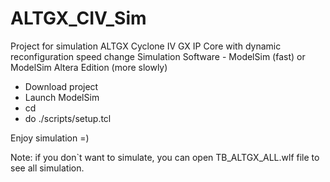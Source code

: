 # ALTGX_CIV_Sim
Project for simulation ALTGX Cyclone IV GX IP Core with dynamic reconfiguration speed change
Simulation Software - ModelSim (fast) or ModelSim Altera Edition (more slowly)

 - Download project
 - Launch ModelSim
 - cd <Path to project>
 - do ./scripts/setup.tcl

Enjoy simulation =)

Note: if you don`t want to simulate, you can open TB_ALTGX_ALL.wlf file to see all simulation. 
